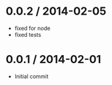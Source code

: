 
0.0.2 / 2014-02-05
==================

 * fixed for node
 * fixed tests

0.0.1 / 2014-02-01
==================

 * Initial commit

